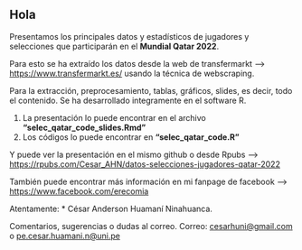 
## Hola

Presentamos los principales datos y estadísticos de jugadores y
selecciones que participarán en el **Mundial Qatar 2022**.

Para esto se ha extraído los datos desde la web de transfermarkt –\>
<https://www.transfermarkt.es/> usando la técnica de webscraping.

Para la extracción, preprocesamiento, tablas, gráficos, slides, es
decir, todo el contenido. Se ha desarrollado integramente en el software
R.

1.  La presentación lo puede encontrar en el archivo
    **“selec_qatar_code_slides.Rmd”**
2.  Los códigos lo puede encontrar en **“selec_qatar_code.R”**

Y puede ver la presentación en el mismo github o desde Rpubs —\>
<https://rpubs.com/Cesar_AHN/datos-selecciones-jugadores-qatar-2022>

También puede encontrar más información en mi fanpage de facebook —\>
<https://www.facebook.com/erecomia>

Atentamente: \* César Anderson Huamaní Ninahuanca.

Comentarios, sugerencias o dudas al correo. Correo:
<cesarhuni@gmail.com> o <pe.cesar.huamani.n@uni.pe>
